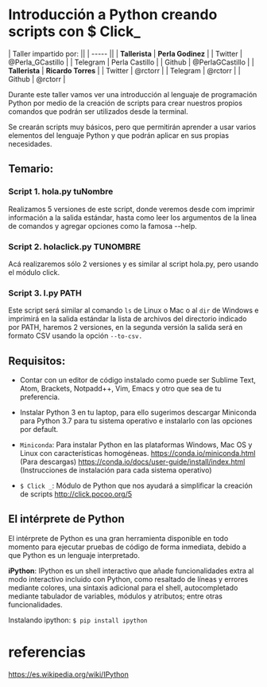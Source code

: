 # Introducción a Python creando scripts con $ Click_ #

| Taller impartido por: ||
| ----- ||
| **Tallerista** | **Perla Godinez** |
| Twitter | @Perla_GCastillo |
| Telegram | Perla Castillo |
| Github | @PerlaGCastillo |
| **Tallerista** | **Ricardo Torres** |
| Twitter | @rctorr |
| Telegram | @rctorr |
| Github | @rctorr |


Durante este taller vamos ver una introducción al lenguaje de programación Python por medio de la creación de scripts para crear nuestros propios comandos que podrán ser utilizados desde la terminal.

Se crearán scripts muy básicos, pero que permitirán aprender a usar varios elementos del lenguaje Python y que podrán aplicar en sus propias necesidades.


## Temario: ##
### Script 1. hola.py tuNombre ###
Realizamos 5 versiones de este script, donde veremos desde com imprimir información a la salida estándar, hasta como leer los argumentos de la linea de comandos y agregar opciones como la famosa --help.

### Script 2. holaclick.py TUNOMBRE ###
Acá realizaremos sólo 2 versiones y es similar al script hola.py, pero usando el módulo click.

### Script 3. l.py PATH ###
Este script será similar al comando `ls` de Linux o Mac o al `dir` de Windows e imprimirá en la salida estándar la lista de archivos del directorio indicado por PATH, haremos 2 versiones, en la segunda versión la salida será en formato CSV usando la opción `--to-csv.`

## Requisitos: ##

- Contar con un editor de código instalado como puede ser Sublime Text, Atom, Brackets, Notpadd++, Vim, Emacs y otro que sea de tu preferencia.
- Instalar Python 3 en tu laptop, para ello sugerimos descargar Miniconda para Python 3.7 para tu sistema operativo e instalarlo con las opciones por default.
- `Miniconda`: Para instalar Python en las plataformas Windows, Mac OS y Linux con características homogéneas.
https://conda.io/miniconda.html (Para descargas)
https://conda.io/docs/user-guide/install/index.html (Instrucciones de instalación para cada sistema operativo)

- `$ Click _`: Módulo de Python que nos ayudará a simplificar la creación de scripts http://click.pocoo.org/5

## El intérprete de Python ##
El intérprete de Python es una gran herramienta disponible en todo momento para ejecutar pruebas de código de forma inmediata, debido a que Python es un lenguaje interpretado.

**iPython**:
IPython es un shell interactivo que añade funcionalidades extra al modo interactivo incluido con Python, como resaltado de líneas y errores mediante colores, una sintaxis adicional para el shell, autocompletado mediante tabulador de variables, módulos y atributos; entre otras funcionalidades.


Instalando ipython:
```$ pip install ipython```

# referencias #


https://es.wikipedia.org/wiki/IPython
